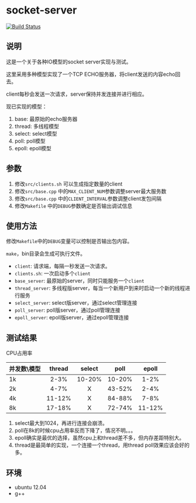 socket-server
=============

[![Build Status](https://travis-ci.org/dccrazyboy/socket-server.svg?branch=master)](https://travis-ci.org/dccrazyboy/socket-server)

说明
----

这是一个关于各种IO模型的socket server实现与测试。

这里采用多种模型实现了一个TCP ECHO服务器，将client发送的内容echo回去。

client每秒会发送一次请求，server保持并发连接并进行相应。

现已实现的模型：

1. base: 最原始的echo服务器
2. thread: 多线程模型
3. select: select模型
4. poll: poll模型
5. epoll: epoll模型

参数
----

1. 修改`src/clients.sh` 可以生成指定数量的client
2. 修改`src/base.cpp` 中的`MAX_CLIENT_NUM`参数调整server最大服务数
3. 修改`src/base.cpp` 中的`CLIENT_INTERVAL`参数调整client发包间隔
4. 修改`Makefile` 中的`DEBUG`参数确定是否输出调试信息

使用方法
-------

修改`Makefile`中的`DEBUG`变量可以控制是否输出包内容。

`make`，bin目录会生成可执行文件。

* `client`: 请求端，每隔一秒发送一次请求。
* `clients.sh`: 一次启动多个`client`
* `base_server`: 最原始的server，同时只能服务一个`client`
* `thread_server`: 多线程版server，每当一个新用户到来时启动一个新的线程进行服务
* `select_server`: select版server，通过select管理连接
* `poll_server`: poll版server，通过poll管理连接
* `epoll_server`: epoll版server，通过epoll管理连接

测试结果
--------

CPU占用率

| 并发数\模型        | thread   |  select  | poll | epoll
| --------   | :-----:  | :----:  | :-----:  | :----:  |
| 1k    | 2-3%    | 10-20% | 10-20% | 1-2% |
| 2k    | 4-7%    | X      | 43-52% | 2-4% |
| 4k    | 11-12%  | X      | 84-88% | 7-8% |
| 8k    | 17-18%  | X      | 72-74% | 11-12% |

1. select最大到1024，再进行连接会崩溃。
2. poll在8k的时候cpu占用率反而下降了，情况不明。。。
3. epoll确实是最优的选择，虽然cpu上和thread差不多，但内存差距特别大。
4. thread是最简单的实现，一个连接一个thread，用thread poll效果应该会好的多。

环境
----

* ubuntu 12.04
* g++
